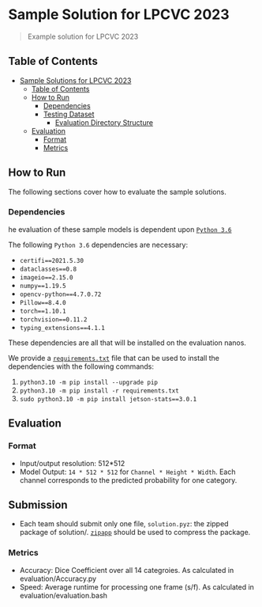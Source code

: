 # Sample Solution for LPCVC 2023

> Example solution for LPCVC 2023

## Table of Contents

- [Sample Solutions for LPCVC 2023](#sample-solutions-for-lpcvc-2023)
  - [Table of Contents](#table-of-contents)
  - [How to Run](#how-to-run)
    - [Dependencies](#dependencies)
    - [Testing Dataset](#testing-dataset)
      - [Evaluation Directory Structure](#evaluation-directory-structure)
  - [Evaluation](#evaluation)
    - [Format](#format)
    - [Metrics](#metrics)

## How to Run

The following sections cover how to evaluate the sample solutions.

### Dependencies

he evaluation of these sample models is dependent upon
[`Python 3.6`](https://www.python.org/downloads/release/python-3109/)

The following `Python 3.6` dependencies are necessary:

- `certifi==2021.5.30`
- `dataclasses==0.8`
- `imageio==2.15.0`
- `numpy==1.19.5`
- `opencv-python==4.7.0.72`
- `Pillow==8.4.0`
- `torch==1.10.1`
- `torchvision==0.11.2`
- `typing_extensions==4.1.1`

These dependencies are all that will be installed on the evaluation nanos.

We provide a [`requirements.txt`](requirements.txt) file that can be used to
install the dependencies with the following commands:

1. `python3.10 -m pip install --upgrade pip`
1. `python3.10 -m pip install -r requirements.txt`
1. `sudo python3.10 -m pip install jetson-stats==3.0.1`

<!--### Testing Dataset

Please do not distribute the testing data.

- [Download the testing data](https://drive.google.com/file/d/1cXHE2TKSqbl4u1haTGhBhwcUkt_RUhsl/view?usp=share_link)

#### Evaluation Directory Structure

This evaluation is dependent upon the following directory structure:

1. Extract the `LPCVC_Test\IMG` and `LPCVC_Test\GT` folders from the testing
   data zip file.
1. Move these directories to the [`data`](data/) directory

The desired directory structure is the following:

```shell
├── util
|── README.md
|── submission1
|── submission1.py
|── submission2
|── submission2.py
└── data
    └── .gitkeep
    └── IMG
        ├── test_0000.png
        ├── test_0001.png
        ├── ...
        └── test_0599.png
    └── GT
        ├── test_0000.png
        ├── test_0001.png
        ├── ...
        └── test_0599.png
```
-->
## Evaluation

### Format

- Input/output resolution: 512\*512
- Model Output: `14 * 512 * 512` for `Channel * Height * Width`. Each channel
  corresponds to the predicted probability for one category.

## Submission
- Each team should submit only one file, `solution.pyz`: the zipped package of solution/. [`zipapp`](https://docs.python.org/3/library/zipapp.html) should be used to compress the package.

### Metrics

- Accuracy: Dice Coefficient over all 14 categroies. As calculated in evaluation/Accuracy.py
- Speed: Average runtime for processing one frame (s/f). As calculated in evaluation/evaluation.bash

<!-- - Accuracy: mIoU over all the 14 categories. By calling function `bench_acc()`.
- Speed: average runtime for processing one frame (s/f). By calling function
  `bench_speed()`.
- Power: power consumption of GPU for processing one frame (mJ/f). By calling
  function `bench_power()`. -->

<!-- ## Submission

> NOTE: These are subject to change prior to the competition starting

For a submission *MODEL*, there are should be

- *MODEL.py*: a formatted file for performing evaluation
- *MODEL*: a folder containing related model files, weights, etc. -->

<!--### Sample 1

- Run `python submission1.py`
- `submission1` is plain pytorch model-->

<!-- ### Sample-2 (We will provide this as the exemplar solution)

- Run `python submission2.py`
- `submission2` is tenorRT model converted from Sample-1. -->
